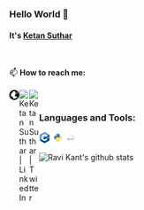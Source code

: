 ### Hello World 👋
#### It's [Ketan Suthar](http://ketan-suthar.github.io/)
<br />

📫 <b>How to reach me:</b> 
<br />
<br />
<a href="http://ketan-suthar.github.io/">
<img align="left" alt="Ketan Suthar | Website" width="18px" src="https://raw.githubusercontent.com/iconic/open-iconic/master/svg/globe.svg" />
</a>
<a href="https://www.linkedin.com/in/ketansuthar/">
<img align="left" alt="Ketan Suthar | LinkedIn" width="18px" src="https://cdn.jsdelivr.net/npm/simple-icons@v3/icons/linkedin.svg" />
</a>
<a href="https://twitter.com/_ketansuthar">
<img align="left" alt="Ketan Suthar | Twitter" width="18px" src="https://cdn.jsdelivr.net/npm/simple-icons@v3/icons/twitter.svg" />
</a>
<br />

### Languages and Tools:

<code><img height="20" src="https://raw.githubusercontent.com/github/explore/80688e429a7d4ef2fca1e82350fe8e3517d3494d/topics/cpp/cpp.png"></code>
<code><img height="20" src="https://raw.githubusercontent.com/github/explore/80688e429a7d4ef2fca1e82350fe8e3517d3494d/topics/python/python.png"></code>
<code><img height="20" src="https://raw.githubusercontent.com/github/explore/80688e429a7d4ef2fca1e82350fe8e3517d3494d/topics/mysql/mysql.png"></code>
<br />


![Ravi Kant's github stats](https://github-readme-stats.vercel.app/api?username=Ketan-Suthar&show_icons=true&hide_border=false)



<!--
**Ketan-Suthar/Ketan-Suthar** is a ✨ _special_ ✨ repository because its `README.md` (this file) appears on your GitHub profile.

Here are some ideas to get you started:

- 🔭 I’m currently working on ...
- 🌱 I’m currently learning ...
- 👯 I’m looking to collaborate on ...
- 🤔 I’m looking for help with ...
- 💬 Ask me about ...
- 📫 How to reach me: ...
- 😄 Pronouns: ...
- ⚡ Fun fact: ...
-->
